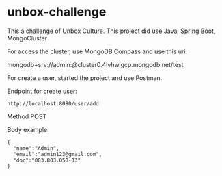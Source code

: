 # unbox-challenge

This a challenge of Unbox Culture. This project did use Java, Spring Boot, MongoCluster

For access the cluster, use MongoDB Compass and use this uri:

  mongodb+srv://admin:<password>@cluster0.4lvhw.gcp.mongodb.net/test
  
For create a user, started the project and use Postman.

  Endpoint for create user:
  
    http://localhost:8080/user/add
    
  Method POST
  
  Body example:
  
    {
      "name":"Admin",
      "email":"admin123@gmail.com",
      "doc":"003.803.050-03"
    }

